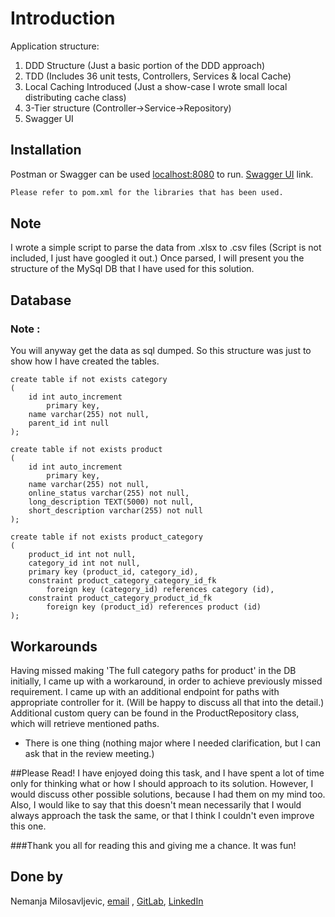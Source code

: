 # Introduction

Application structure: 
1) DDD Structure (Just a basic portion of the DDD approach)
2) TDD (Includes 36 unit tests, Controllers, Services & local Cache)
3) Local Caching Introduced (Just a show-case I wrote small local distributing cache class)
4) 3-Tier structure (Controller->Service->Repository)
5) Swagger UI

## Installation

Postman or Swagger can be used [localhost:8080](https://localhost:8080) to run. [Swagger UI](http://localhost:8080/swagger-ui.html#/) link.

```bash
Please refer to pom.xml for the libraries that has been used.
```

## Note
I wrote a simple script to parse the data from .xlsx to .csv files (Script is not included, I just have googled it out.)
Once parsed, I will present you the structure of the MySql DB that I have used for this solution.


## Database
### Note :
You will anyway get the data as sql dumped. So this structure was just to show how I have created the tables.


```
create table if not exists category
(
	id int auto_increment
		primary key,
	name varchar(255) not null,
	parent_id int null
);

create table if not exists product
(
	id int auto_increment
		primary key,
	name varchar(255) not null,
	online_status varchar(255) not null,
	long_description TEXT(5000) not null,
	short_description varchar(255) not null
);

create table if not exists product_category
(
	product_id int not null,
	category_id int not null,
	primary key (product_id, category_id),
	constraint product_category_category_id_fk
		foreign key (category_id) references category (id),
	constraint product_category_product_id_fk
		foreign key (product_id) references product (id)
);

```

## Workarounds
Having missed making 'The full category paths for product' in the DB initially, I came up with
a workaround, in order to achieve previously missed requirement. I came up with an additional endpoint
for paths with appropriate controller for it. (Will be happy to discuss all that into the detail.)
Additional custom query can be found in the ProductRepository class, which will
retrieve mentioned paths.

- There is one thing (nothing major where I needed clarification, but I can ask that in the review meeting.)

##Please Read!
I have enjoyed doing this task, and I have spent a lot of time only for thinking what or how I should approach to its solution.
However, I would discuss other possible solutions, because I had them on my mind too.
Also, I would like to say that this doesn't mean necessarily that I would always approach the task the same, or 
that I think I couldn't even improve this one.

###Thank you all for reading this and giving me a chance. It was fun!

## Done by
Nemanja Milosavljevic, [email](nemanjovski@gmail.com) , [GitLab]("https://gitlab.com/nemanjovski"), [LinkedIn]("https://www.linkedin.com/in/nemanjovski/")